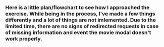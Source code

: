 ### Here is a little plan/flowchart to see how I approached the exercise. While being in the process, I've made a few things differently and a lot of things are not imlemented. Due to the limited time, there are no signs of redirected requests in case of missing information and event the movie modal doesn't work properly. 



